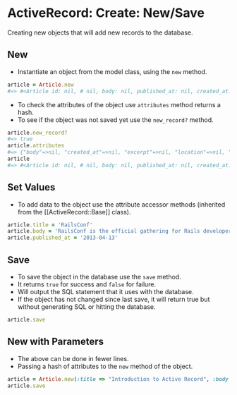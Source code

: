 # ActiveRecord: Create: New/Save


Creating new objects that will add new records to the database.

## New
- Instantiate an object from the model class, using the `new` method.

```ruby
article = Article.new
#=> #<Article id: nil, # nil, body: nil, published_at: nil, created_at: nil, updated_at: nil, excerpt: nil, location: nil>
```

- To check the attributes of the object use `attributes` method returns a hash.
- To see if the object was not saved yet use the `new_record?` method.

```ruby
article.new_record?
#=> true
article.attributes
#=> {"body"=>nil, "created_at"=>nil, "excerpt"=>nil, "location"=>nil, "published_at"=>nil, "title"=>nil, "updated_at"=>nil}
article
#=> #<Article id: nil, # nil, body: nil, published_at: nil, created_at: nil, updated_at: nil, excerpt: nil, location: nil>
```

## Set Values
- To add data to the object use the attribute accessor methods (inherited from the [[ActiveRecord::Base]] class).

```ruby
article.title = 'RailsConf'
article.body = 'RailsConf is the official gathering for Rails developers..'
article.published_at = '2013-04-13'
```

## Save
- To save the object in the database use the `save` method. 
- It returns `true` for success and `false` for failure.
- Will output the SQL statement that it uses with the database.
- If the object has not changed since last save, it will return true but without generating SQL or hitting the database.

```ruby
article.save
```

## New with Parameters
- The above can be done in fewer lines.
- Passing a hash of attributes to the `new` method of the object.

```ruby
article = Article.new(:title => "Introduction to Active Record", :body => "Active Record is Rails...", :published_at => Date.today)
article.save
```
